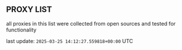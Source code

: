 ## PROXY LIST

all proxies in this list were collected from open sources and tested for functionality

last update: `2025-03-25 14:12:27.559818+00:00` UTC